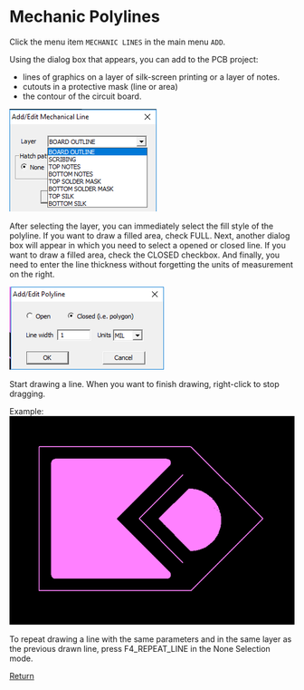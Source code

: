 # Mechanic Polylines

Click the menu item `MECHANIC LINES` in the main menu `ADD`.

Using the dialog box that appears, you can add to the PCB project:

- lines of graphics on a layer of silk-screen printing or a layer of notes.
- cutouts in a protective mask (line or area)
- the contour of the circuit board.

![](pictures/add_line.png)

After selecting the layer, you can immediately select the fill style of the polyline. If you want to draw a filled area, check FULL.
Next, another dialog box will appear in which you need to select a opened or closed line. If you want to draw a filled area, check the CLOSED checkbox. And finally, you need to enter the line thickness without forgetting the units of measurement on the right.

![](pictures/add_line2.png)

Start drawing a line. When you want to finish drawing, right-click to stop dragging.

Example:
![](pictures/add_line3.png)

To repeat drawing a line with the same parameters and in the same layer as the previous drawn line, press F4_REPEAT_LINE in the None Selection mode.

[Return](How_to.md)
